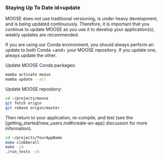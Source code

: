 ### Staying Up To Date id=update

MOOSE does not use traditional versioning, is under heavy development, and is being updated
continuously. Therefore, it is important that you continue to update MOOSE as you use it to develop
your application(s); weekly updates are recommended.

If you are using our Conda environment, you should always perform an update to both Conda +and+ your
MOOSE repository. If you update one, always update the other.

Update MOOSE Conda packages:

```bash
mamba activate moose
mamba update --all
```

Update MOOSE repository:

```bash
cd ~/projects/moose
git fetch origin
git rebase origin/master
```

Then return to your application, re-compile, and test (see the
[getting_started/new_users.md#create-an-app] discussion for more information).

```bash
cd ~/projects/YourAppName
make clobberall
make -j4
./run_tests -j4
```
